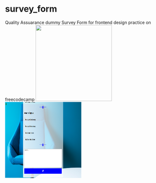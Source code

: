 # survey_form

Quality Assuarance dummy Survey Form for frontend design practice on freecodecamp
<img src="./screenshots/Capture1.png" width="250px" height="250px" alt="">
<img src="./screenshots/Capture2.png" width="250px" height="250px" alt="">
